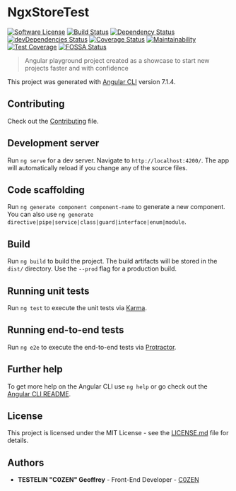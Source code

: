# NgxStoreTest
[![Software License][license-image]](LICENSE) [![Build Status][travis-image]][travis-url] [![Dependency Status][daviddm-image]][daviddm-url] [![devDependencies Status][daviddm-dev-image]][daviddm-dev-url] [![Coverage Status][coveralls-image]][coveralls-url] [![Maintainability][code-climate-maintainability-image]][code-climate-maintainability-url] [![Test Coverage][code-climate-coverage-image]][code-climate-coverage-url] [![FOSSA Status][fossa-image]][fossa-url]
> Angular playground project created as a showcase to start new projects faster and with confidence

This project was generated with [Angular CLI](https://github.com/angular/angular-cli) version 7.1.4.

## Contributing

Check out the [Contributing](CONTRIBUTING.md) file.

## Development server

Run `ng serve` for a dev server. Navigate to `http://localhost:4200/`. The app will automatically reload if you change any of the source files.

## Code scaffolding

Run `ng generate component component-name` to generate a new component. You can also use `ng generate directive|pipe|service|class|guard|interface|enum|module`.

## Build

Run `ng build` to build the project. The build artifacts will be stored in the `dist/` directory. Use the `--prod` flag for a production build.

## Running unit tests

Run `ng test` to execute the unit tests via [Karma](https://karma-runner.github.io).

## Running end-to-end tests

Run `ng e2e` to execute the end-to-end tests via [Protractor](http://www.protractortest.org/).

## Further help

To get more help on the Angular CLI use `ng help` or go check out the [Angular CLI README](https://github.com/angular/angular-cli/blob/master/README.md).

## License

This project is licensed under the MIT License - see the [LICENSE.md](LICENSE.md) file for details.

## Authors

* **TESTELIN "C0ZEN" Geoffrey** - Front-End Developer - [C0ZEN](https://github.com/C0ZEN)

[license-image]: https://img.shields.io/badge/license-MIT-brightgreen.svg?style=flat
[travis-image]: https://travis-ci.com/C0ZEN/ngx-store-test.svg?branch=develop
[travis-url]: https://travis-ci.com/C0ZEN/ngx-store-test
[daviddm-image]: https://david-dm.org/C0ZEN/ngx-store-test/status.svg
[daviddm-url]: https://david-dm.org/C0ZEN/ngx-store-test
[daviddm-dev-image]: https://david-dm.org/C0ZEN/ngx-store-test/dev-status.svg
[daviddm-dev-url]: https://david-dm.org/C0ZEN/ngx-store-test?type=dev
[coveralls-image]: https://coveralls.io/repos/github/C0ZEN/ngx-store-test/badge.svg?branch=develop
[coveralls-url]: https://coveralls.io/github/C0ZEN/ngx-store-test?branch=develop
[code-climate-maintainability-image]: https://api.codeclimate.com/v1/badges/8c075d8d6ad3a94fb548/maintainability
[code-climate-maintainability-url]: https://codeclimate.com/github/C0ZEN/ngx-store-test/maintainability
[code-climate-coverage-image]: https://api.codeclimate.com/v1/badges/8c075d8d6ad3a94fb548/test_coverage
[code-climate-coverage-url]: https://codeclimate.com/github/C0ZEN/ngx-store-test/test_coverage
[fossa-image]: https://app.fossa.io/api/projects/git%2Bgithub.com%2FC0ZEN%2Fngx-store-test.svg?type=shield
[fossa-url]: https://app.fossa.io/projects/git%2Bgithub.com%2FC0ZEN%2Fngx-store-test?ref=badge_shield
